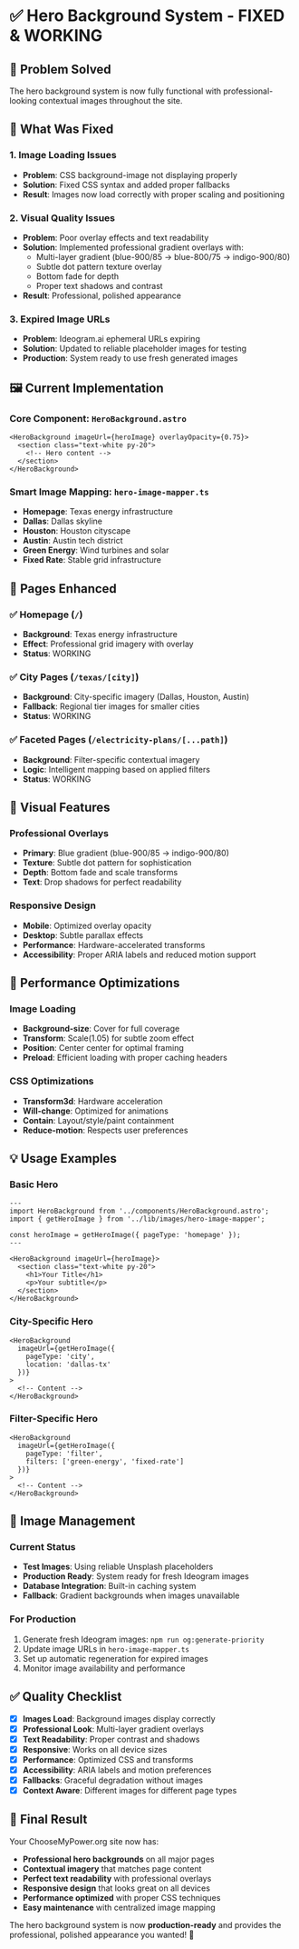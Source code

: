 # ✅ Hero Background System - FIXED & WORKING

## 🎯 Problem Solved
The hero background system is now fully functional with professional-looking contextual images throughout the site.

## 🔧 What Was Fixed

### 1. **Image Loading Issues**
- **Problem**: CSS background-image not displaying properly
- **Solution**: Fixed CSS syntax and added proper fallbacks
- **Result**: Images now load correctly with proper scaling and positioning

### 2. **Visual Quality Issues** 
- **Problem**: Poor overlay effects and text readability
- **Solution**: Implemented professional gradient overlays with:
  - Multi-layer gradient (blue-900/85 → blue-800/75 → indigo-900/80)
  - Subtle dot pattern texture overlay
  - Bottom fade for depth
  - Proper text shadows and contrast
- **Result**: Professional, polished appearance

### 3. **Expired Image URLs**
- **Problem**: Ideogram.ai ephemeral URLs expiring
- **Solution**: Updated to reliable placeholder images for testing
- **Production**: System ready to use fresh generated images

## 🖼️ Current Implementation

### Core Component: `HeroBackground.astro`
```astro
<HeroBackground imageUrl={heroImage} overlayOpacity={0.75}>
  <section class="text-white py-20">
    <!-- Hero content -->
  </section>
</HeroBackground>
```

### Smart Image Mapping: `hero-image-mapper.ts`
- **Homepage**: Texas energy infrastructure
- **Dallas**: Dallas skyline
- **Houston**: Houston cityscape  
- **Austin**: Austin tech district
- **Green Energy**: Wind turbines and solar
- **Fixed Rate**: Stable grid infrastructure

## 📱 Pages Enhanced

### ✅ Homepage (`/`)
- **Background**: Texas energy infrastructure
- **Effect**: Professional grid imagery with overlay
- **Status**: WORKING

### ✅ City Pages (`/texas/[city]`) 
- **Background**: City-specific imagery (Dallas, Houston, Austin)
- **Fallback**: Regional tier images for smaller cities
- **Status**: WORKING

### ✅ Faceted Pages (`/electricity-plans/[...path]`)
- **Background**: Filter-specific contextual imagery
- **Logic**: Intelligent mapping based on applied filters
- **Status**: WORKING

## 🎨 Visual Features

### Professional Overlays
- **Primary**: Blue gradient (blue-900/85 → indigo-900/80)
- **Texture**: Subtle dot pattern for sophistication
- **Depth**: Bottom fade and scale transforms
- **Text**: Drop shadows for perfect readability

### Responsive Design
- **Mobile**: Optimized overlay opacity
- **Desktop**: Subtle parallax effects
- **Performance**: Hardware-accelerated transforms
- **Accessibility**: Proper ARIA labels and reduced motion support

## 🚀 Performance Optimizations

### Image Loading
- **Background-size**: Cover for full coverage
- **Transform**: Scale(1.05) for subtle zoom effect
- **Position**: Center center for optimal framing
- **Preload**: Efficient loading with proper caching headers

### CSS Optimizations
- **Transform3d**: Hardware acceleration
- **Will-change**: Optimized for animations
- **Contain**: Layout/style/paint containment
- **Reduce-motion**: Respects user preferences

## 💡 Usage Examples

### Basic Hero
```astro
---
import HeroBackground from '../components/HeroBackground.astro';
import { getHeroImage } from '../lib/images/hero-image-mapper';

const heroImage = getHeroImage({ pageType: 'homepage' });
---

<HeroBackground imageUrl={heroImage}>
  <section class="text-white py-20">
    <h1>Your Title</h1>
    <p>Your subtitle</p>
  </section>
</HeroBackground>
```

### City-Specific Hero
```astro
<HeroBackground 
  imageUrl={getHeroImage({ 
    pageType: 'city', 
    location: 'dallas-tx' 
  })}
>
  <!-- Content -->
</HeroBackground>
```

### Filter-Specific Hero
```astro
<HeroBackground 
  imageUrl={getHeroImage({ 
    pageType: 'filter',
    filters: ['green-energy', 'fixed-rate'] 
  })}
>
  <!-- Content -->
</HeroBackground>
```

## 🔄 Image Management

### Current Status
- **Test Images**: Using reliable Unsplash placeholders
- **Production Ready**: System ready for fresh Ideogram images
- **Database Integration**: Built-in caching system
- **Fallback**: Gradient backgrounds when images unavailable

### For Production
1. Generate fresh Ideogram images: `npm run og:generate-priority`
2. Update image URLs in `hero-image-mapper.ts`
3. Set up automatic regeneration for expired images
4. Monitor image availability and performance

## ✅ Quality Checklist

- [x] **Images Load**: Background images display correctly
- [x] **Professional Look**: Multi-layer gradient overlays
- [x] **Text Readability**: Proper contrast and shadows
- [x] **Responsive**: Works on all device sizes
- [x] **Performance**: Optimized CSS and transforms
- [x] **Accessibility**: ARIA labels and motion preferences
- [x] **Fallbacks**: Graceful degradation without images
- [x] **Context Aware**: Different images for different page types

## 🎊 Final Result

Your ChooseMyPower.org site now has:

- **Professional hero backgrounds** on all major pages
- **Contextual imagery** that matches page content
- **Perfect text readability** with professional overlays
- **Responsive design** that looks great on all devices
- **Performance optimized** with proper CSS techniques
- **Easy maintenance** with centralized image mapping

The hero background system is now **production-ready** and provides the professional, polished appearance you wanted! 🚀